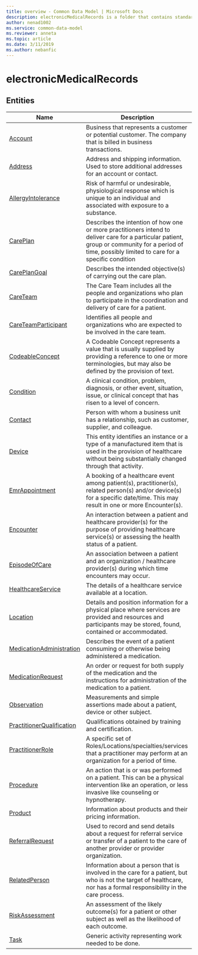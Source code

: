 ```yaml
---
title: overview - Common Data Model | Microsoft Docs
description: electronicMedicalRecords is a folder that contains standard entities related to the Common Data Model.
author: nenad1002
ms.service: common-data-model
ms.reviewer: anneta
ms.topic: article
ms.date: 3/11/2019
ms.author: nebanfic
---
```


# electronicMedicalRecords


## Entities

|Name|Description|
|---|---|
|[Account](Account.md)|Business that represents a customer or potential customer. The company that is billed in business transactions.  |
|[Address](Address.md)|Address and shipping information. Used to store additional addresses for an account or contact.  |
|[AllergyIntolerance](AllergyIntolerance.md)|Risk of harmful or undesirable, physiological response which is unique to an individual and associated with exposure to a substance.  |
|[CarePlan](CarePlan.md)|Describes the intention of how one or more practitioners intend to deliver care for a particular patient, group or community for a period of time, possibly limited to care for a specific condition  |
|[CarePlanGoal](CarePlanGoal.md)|Describes the intended objective(s) of carrying out the care plan.  |
|[CareTeam](CareTeam.md)|The Care Team includes all the people and organizations who plan to participate in the coordination and delivery of care for a patient.  |
|[CareTeamParticipant](CareTeamParticipant.md)|Identifies all people and organizations who are expected to be involved in the care team.  |
|[CodeableConcept](CodeableConcept.md)|A Codeable Concept represents a value that is usually supplied by providing a reference to one or more terminologies, but may also be defined by the provision of text.  |
|[Condition](Condition.md)|A clinical condition, problem, diagnosis, or other event, situation, issue, or clinical concept that has risen to a level of concern.  |
|[Contact](Contact.md)|Person with whom a business unit has a relationship, such as customer, supplier, and colleague.  |
|[Device](Device.md)|This entity identifies an instance or a type of a manufactured item that is used in the provision of healthcare without being substantially changed through that activity.  |
|[EmrAppointment](EmrAppointment.md)|A booking of a healthcare event among patient(s), practitioner(s), related person(s) and/or device(s) for a specific date/time. This may result in one or more Encounter(s).  |
|[Encounter](Encounter.md)|An interaction between a patient and healthcare provider(s) for the purpose of providing healthcare service(s) or assessing the health status of a patient.  |
|[EpisodeOfCare](EpisodeOfCare.md)|An association between a patient and an organization / healthcare provider(s) during which time encounters may occur.  |
|[HealthcareService](HealthcareService.md)|The details of a healthcare service available at a location.  |
|[Location](Location.md)|Details and position information for a physical place where services are provided and resources and participants may be stored, found, contained or accommodated.  |
|[MedicationAdministration](MedicationAdministration.md)|Describes the event of a patient consuming or otherwise being administered a medication.  |
|[MedicationRequest](MedicationRequest.md)|An order or request for both supply of the medication and the instructions for administration of the medication to a patient.  |
|[Observation](Observation.md)|Measurements and simple assertions made about a patient, device or other subject.  |
|[PractitionerQualification](PractitionerQualification.md)|Qualifications obtained by training and certification.  |
|[PractitionerRole](PractitionerRole.md)|A specific set of Roles/Locations/specialties/services that a practitioner may perform at an organization for a period of time.  |
|[Procedure](Procedure.md)|An action that is or was performed on a patient. This can be a physical intervention like an operation, or less invasive like counseling or hypnotherapy.  |
|[Product](Product.md)|Information about products and their pricing information.  |
|[ReferralRequest](ReferralRequest.md)|Used to record and send details about a request for referral service or transfer of a patient to the care of another provider or provider organization.  |
|[RelatedPerson](RelatedPerson.md)|Information about a person that is involved in the care for a patient, but who is not the target of healthcare, nor has a formal responsibility in the care process.  |
|[RiskAssessment](RiskAssessment.md)|An assessment of the likely outcome(s) for a patient or other subject as well as the likelihood of each outcome.  |
|[Task](Task.md)|Generic activity representing work needed to be done.  |
